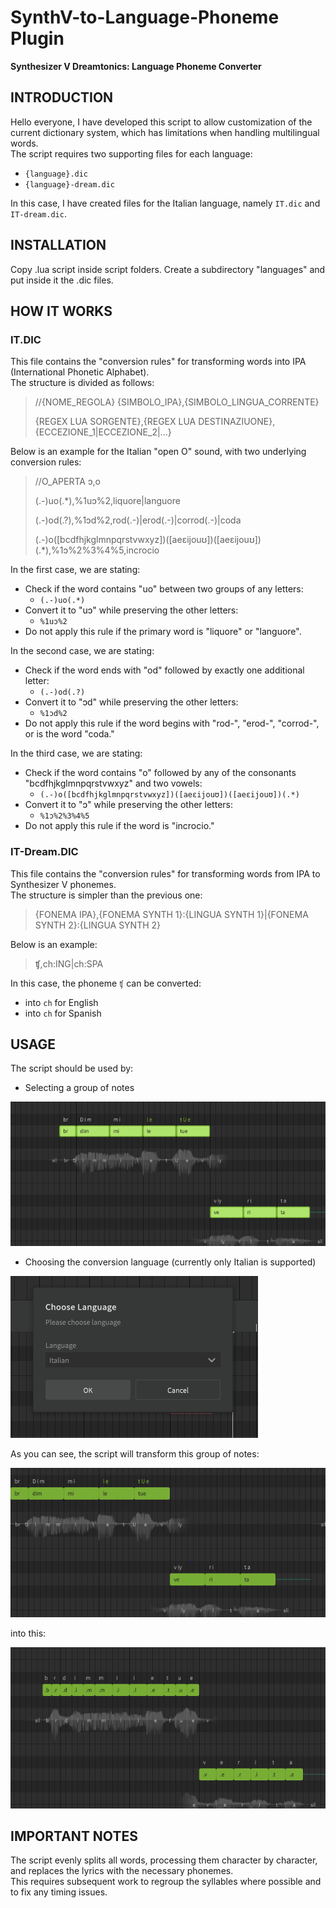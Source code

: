 # SynthV-to-Language-Phoneme Plugin
**Synthesizer V Dreamtonics: Language Phoneme Converter**

## INTRODUCTION

Hello everyone, I have developed this script to allow customization of the current dictionary system, which has limitations when handling multilingual words.  
The script requires two supporting files for each language:
- `{language}.dic`
- `{language}-dream.dic`

In this case, I have created files for the Italian language, namely `IT.dic` and `IT-dream.dic`.

## INSTALLATION

Copy .lua script inside script folders.
Create a subdirectory "languages" and put inside it the .dic files.

## HOW IT WORKS

### IT.DIC
This file contains the "conversion rules" for transforming words into IPA (International Phonetic Alphabet).  
The structure is divided as follows:

> //{NOME_REGOLA}  {SIMBOLO_IPA},{SIMBOLO_LINGUA_CORRENTE}
> 
> {REGEX LUA SORGENTE},{REGEX LUA DESTINAZIUONE},{ECCEZIONE_1|ECCEZIONE_2|...}


Below is an example for the Italian "open O" sound, with two underlying conversion rules:

> //O_APERTA ɔ,o
>
> (.-)uo(.*),%1uɔ%2,liquore|languore
> 
> (.-)od(.?),%1ɔd%2,rod(.-)|erod(.-)|corrod(.-)|coda
> 
> (.-)o([bcdfhjkglmnpqrstvwxyz])([aeɛijouʊ])([aeɛijouʊ])(.*),%1ɔ%2%3%4%5,incrocio



In the first case, we are stating:
* Check if the word contains "uo" between two groups of any letters:
    * `(.-)uo(.*)`
* Convert it to "uɔ" while preserving the other letters:
    * `%1uɔ%2`
* Do not apply this rule if the primary word is "liquore" or "languore".

In the second case, we are stating:
* Check if the word ends with "od" followed by exactly one additional letter:
    * `(.-)od(.?)`
* Convert it to "ɔd" while preserving the other letters:
    * `%1ɔd%2`
* Do not apply this rule if the word begins with "rod-", "erod-", "corrod-", or is the word "coda."

In the third case, we are stating:
* Check if the word contains "o" followed by any of the consonants "bcdfhjkglmnpqrstvwxyz" and two vowels:
    * `(.-)o([bcdfhjkglmnpqrstvwxyz])([aeɛijouʊ])([aeɛijouʊ])(.*)`
* Convert it to "ɔ" while preserving the other letters:
    * `%1ɔ%2%3%4%5`
* Do not apply this rule if the word is "incrocio."

### IT-Dream.DIC
This file contains the "conversion rules" for transforming words from IPA to Synthesizer V phonemes.  
The structure is simpler than the previous one:

> {FONEMA IPA},{FONEMA SYNTH 1}:{LINGUA SYNTH 1}|{FONEMA SYNTH 2}:{LINGUA SYNTH 2}


Below is an example:

> ʧ,ch:ING|ch:SPA

In this case, the phoneme `ʧ` can be converted:
* into `ch` for English
* into `ch` for Spanish

## USAGE

The script should be used by:
* Selecting a group of notes

![img_1.png](img_1.png)

* Choosing the conversion language (currently only Italian is supported)

![img_2.png](img_2.png)

As you can see, the script will transform this group of notes:

![img.png](img.png)

into this:

![img_3.png](img_3.png)

## IMPORTANT NOTES
The script evenly splits all words, processing them character by character, and replaces the lyrics with the necessary phonemes.  
This requires subsequent work to regroup the syllables where possible and to fix any timing issues.  
